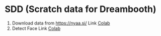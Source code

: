 # SDD (Scratch data for Dreambooth)

1. Download data from https://nyaa.si/ Link [Colab](https://github.com/SlimeVRX/SDD/blob/main/Torrent_To_Google_Drive_Downloader.ipynb)
2. Detect Face Link [Colab](https://github.com/SlimeVRX/SDD/blob/main/hysts_anime_face_detector.ipynb)

